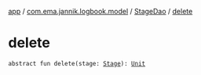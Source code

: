 [app](../../index.md) / [com.ema.jannik.logbook.model](../index.md) / [StageDao](index.md) / [delete](./delete.md)

# delete

`abstract fun delete(stage: `[`Stage`](../../com.ema.jannik.logbook.-model/-stage/index.md)`): `[`Unit`](https://kotlinlang.org/api/latest/jvm/stdlib/kotlin/-unit/index.html)